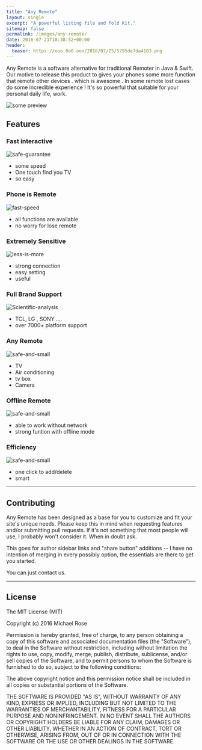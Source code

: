 ```yaml
---
title: "Any Remote"
layout: single
excerpt: "A powerful listing file and fold Kit."
sitemap: false
permalink: /images/any-remote/
date: 2016-07-21T18:38:52+00:00
header:
  teaser: https://ooo.0o0.ooo/2016/07/25/5795de7da4103.png
---
```


Any Remote is a software alternative for traditional Remoter in Java & Swift. Our motive to release this product to gives your phones some more function that remote other devices . which is awesome . In some remote lost cases do some incredible experience ! It's so powerful that suitable for your personal daily life, work.

![some preview][1]

[1]: https://ooo.0o0.ooo/2016/07/25/5795de7da4103.png



## Features

### Fast interactive

![safe-guarantee](https://ooo.0o0.ooo/2016/07/25/5795de08d5d58.png)

- some speed
- One touch find you TV
- so easy

### Phone is Remote

![fast-speed](https://ooo.0o0.ooo/2016/07/25/5795de08eb503.png)

- all functions are available
- no worry for lose remote



### Extremely Sensitive

![less-is-more](https://ooo.0o0.ooo/2016/07/25/5795de096abca.png)

- strong connection
- easy setting
- useful

### Full Brand Support

![Scientific-analysis](https://ooo.0o0.ooo/2016/07/25/5795de5c2cf4e.png)

- TCL, LG , SONY ....
- over 7000+ platform support


### Any Remote

![safe-and-small](https://ooo.0o0.ooo/2016/07/25/5795de5c3d356.png)

- TV
- Air conditioning
- tv box
- Camera

### Offline Remote

![safe-and-small](https://ooo.0o0.ooo/2016/07/25/5795de5f4eb50.png)

- able to work without network
- strong funtion with offline mode


### Efficiency

![safe-and-small](https://ooo.0o0.ooo/2016/07/25/5795de5f51c7b.png)

- one click to add/delete
- smart




---

## Contributing

Any Remote has been designed as a base for you to customize and fit your site's unique needs. Please keep this in mind when requesting features and/or submitting pull requests. If it's not something that most people will use, I probably won't consider it. When in doubt ask. 

This goes for author sidebar links and "share button" additions -- I have no intention of merging in every possibly option, the essentials are there to get you started.

You can just contact us.

---

## License

The MIT License (MIT)

Copyright (c) 2016 Michael Rose

Permission is hereby granted, free of charge, to any person obtaining a copy
of this software and associated documentation files (the "Software"), to deal
in the Software without restriction, including without limitation the rights
to use, copy, modify, merge, publish, distribute, sublicense, and/or sell
copies of the Software, and to permit persons to whom the Software is
furnished to do so, subject to the following conditions:

The above copyright notice and this permission notice shall be included in all
copies or substantial portions of the Software.

THE SOFTWARE IS PROVIDED "AS IS", WITHOUT WARRANTY OF ANY KIND, EXPRESS OR
IMPLIED, INCLUDING BUT NOT LIMITED TO THE WARRANTIES OF MERCHANTABILITY,
FITNESS FOR A PARTICULAR PURPOSE AND NONINFRINGEMENT. IN NO EVENT SHALL THE
AUTHORS OR COPYRIGHT HOLDERS BE LIABLE FOR ANY CLAIM, DAMAGES OR OTHER
LIABILITY, WHETHER IN AN ACTION OF CONTRACT, TORT OR OTHERWISE, ARISING FROM,
OUT OF OR IN CONNECTION WITH THE SOFTWARE OR THE USE OR OTHER DEALINGS IN THE
SOFTWARE.
